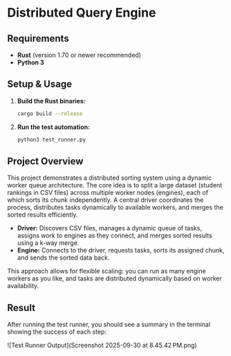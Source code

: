 # Distributed Query Engine

## Requirements
- **Rust** (version 1.70 or newer recommended)
- **Python 3**

## Setup & Usage
1. **Build the Rust binaries:**
   ```sh
   cargo build --release
   ```
2. **Run the test automation:**
   ```sh
   python3 test_runner.py
   ```

## Project Overview
This project demonstrates a distributed sorting system using a dynamic worker queue architecture. The core idea is to split a large dataset (student rankings in CSV files) across multiple worker nodes (engines), each of which sorts its chunk independently. A central driver coordinates the process, distributes tasks dynamically to available workers, and merges the sorted results efficiently.

- **Driver:** Discovers CSV files, manages a dynamic queue of tasks, assigns work to engines as they connect, and merges sorted results using a k-way merge.
- **Engine:** Connects to the driver, requests tasks, sorts its assigned chunk, and sends the sorted data back.

This approach allows for flexible scaling: you can run as many engine workers as you like, and tasks are distributed dynamically based on worker availability.

## Result
After running the test runner, you should see a summary in the terminal showing the success of each step:

![Test Runner Output](Screenshot 2025-09-30 at 8.45.42 PM.png)


